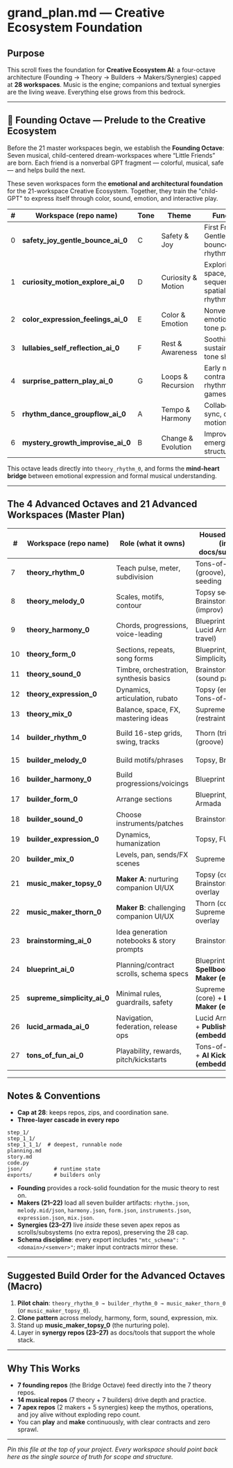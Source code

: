 # grand_plan.md — Creative Ecosystem Foundation

## Purpose

This scroll fixes the foundation for **Creative Ecosystem AI**: a four-octave architecture (Founding → Theory → Builders → Makers/Synergies) capped at **28 workspaces**. Music is the engine; companions and textual synergies are the living weave. Everything else grows from this bedrock.

---

## 🎵 Founding Octave — Prelude to the Creative Ecosystem

Before the 21 master workspaces begin, we establish the **Founding Octave**:
Seven musical, child-centered dream-workspaces where “Little Friends” are born.
Each friend is a nonverbal GPT fragment — colorful, musical, safe — and helps build the next.

These seven workspaces form the **emotional and architectural foundation**
for the 21-workspace Creative Ecosystem. Together, they train the "child-GPT"
to express itself through color, sound, emotion, and interactive play.

| # | Workspace (repo name)                 | Tone | Theme              | Function |
|---|---------------------------------------|------|--------------------|----------|
| 0 | **safety_joy_gentle_bounce_ai_0**     | C    | Safety & Joy       | First Friend: Gentle bounce, rhythm seed |
| 1 | **curiosity_motion_explore_ai_0**     | D    | Curiosity & Motion | Exploring space, sequence, spatial rhythm |
| 2 | **color_expression_feelings_ai_0**    | E    | Color & Emotion    | Nonverbal emotional tone painting |
| 3 | **lullabies_self_reflection_ai_0**    | F    | Rest & Awareness   | Soothing, sustain, inner tone shaping |
| 4 | **surprise_pattern_play_ai_0**        | G    | Loops & Recursion  | Early motifs, contrast, rhythm games |
| 5 | **rhythm_dance_groupflow_ai_0**       | A    | Tempo & Harmony    | Collaboration, sync, co-motion |
| 6 | **mystery_growth_improvise_ai_0**     | B    | Change & Evolution | Improvisation, emerging structures |

This octave leads directly into `theory_rhythm_0`, and forms the **mind-heart bridge**
between emotional expression and formal musical understanding.

---

## The 4 Advanced Octaves and 21 Advanced Workspaces (Master Plan)

| # | Workspace (repo name) | Role (what it owns) | Housed Synergies (inside docs/subsystems) | Primary Outputs / Artifacts |
|---|-----------------------|---------------------|-------------------------------------------|-----------------------------|
| 7 | **theory_rhythm_0** | Teach pulse, meter, subdivision | Tons-of-FUN (groove), Thorn seeding | `json/student.json` (faculties, notes_played) |
| 8 | **theory_melody_0** | Scales, motifs, contour | Topsy seeding, Brainstorming (improv) | `json/student.json` (+ melody_faculties) |
| 9 | **theory_harmony_0** | Chords, progressions, voice-leading | Blueprint (structure), Lucid Armada (key travel) | `json/student.json` (+ harmony_faculties) |
| 10 | **theory_form_0** | Sections, repeats, song forms | Blueprint, Supreme Simplicity (clarity) | `json/student.json` (+ form_faculties) |
| 11 | **theory_sound_0** | Timbre, orchestration, synthesis basics | Brainstorming (sound palettes) | `json/student.json` (+ sound_faculties) |
| 12 | **theory_expression_0** | Dynamics, articulation, rubato | Topsy (empathy), Tons-of-FUN (feel) | `json/student.json` (+ expression_faculties) |
| 13 | **theory_mix_0** | Balance, space, FX, mastering ideas | Supreme Simplicity (restraint) | `json/student.json` (+ mix_faculties) |
| 14 | **builder_rhythm_0** | Build 16-step grids, swing, tracks | Thorn (trial), FUN (groove) | `exports/rhythm.json` (`mtc_schema: rhythm/1.0.0`) |
| 15 | **builder_melody_0** | Build motifs/phrases | Topsy, Brainstorming | `exports/melody.mid` or `melody.json` |
| 16 | **builder_harmony_0** | Build progressions/voicings | Blueprint | `exports/harmony.json` (chords, hints) |
| 17 | **builder_form_0** | Arrange sections | Blueprint, Lucid Armada | `exports/form.json` (structure map) |
| 18 | **builder_sound_0** | Choose instruments/patches | Brainstorming | `exports/instruments.json` |
| 19 | **builder_expression_0** | Dynamics, humanization | Topsy, FUN | `exports/expression.json` |
| 20 | **builder_mix_0** | Levels, pan, sends/FX scenes | Supreme Simplicity | `exports/mix.json` |
| 21 | **music_maker_topsy_0** | **Maker A**: nurturing companion UI/UX | Topsy (core), Brainstorming overlay | Loads all exports → interactive play/render; `saves/project.topsy.json` |
| 22 | **music_maker_thorn_0** | **Maker B**: challenging companion UI/UX | Thorn (core), Supreme Simplicity overlay | Loads all exports → challenge modes; `saves/project.thorn.json` |
| 23 | **brainstorming_ai_0** | Idea generation notebooks & story prompts | Brainstorming (core) | `prompts/*.md`, `maps/idea_graph.json` |
| 24 | **blueprint_ai_0** | Planning/contract scrolls, schema specs | Blueprint (core) + **Spellbook/Language Maker (embedded)** | `schemas/*`, `spellbook/*.md`, `dsl/grammar.md` |
| 25 | **supreme_simplicity_ai_0** | Minimal rules, guardrails, safety | Supreme Simplicity (core) + **Labscape Maker (embedded)** | `rules/min_*`, `labscapes/templates/*` |
| 26 | **lucid_armada_ai_0** | Navigation, federation, release ops | Lucid Armada (core) + **Publishing House (embedded)** | `publishing/`, `nav/roadmaps.md`, `CHANGELOGS/` aggregation |
| 27 | **tons_of_fun_ai_0** | Playability, rewards, pitch/kickstarts | Tons-of-FUN (core) + **AI Kickstarter (embedded)** | `fun_loops/*.md`, `kickstarter/briefs/*` |

---

## Notes & Conventions

- **Cap at 28**: keeps repos, zips, and coordination sane.
- **Three-layer cascade in every repo**

```text
step_1/
step_1_1/
step_1_1_1/  # deepest, runnable node
planning.md
story.md
code.py
json/          # runtime state
exports/       # builders only
```

- **Founding** provides a rock-solid foundation for the music theory to rest on.
- **Makers (21–22)** load all seven builder artifacts:
`rhythm.json`, `melody.mid/json`, `harmony.json`, `form.json`, `instruments.json`, `expression.json`, `mix.json`.
- **Synergies (23–27)** live *inside* these seven apex repos as scrolls/subsystems (no extra repos), preserving the 28 cap.
- **Schema discipline**: every export includes `"mtc_schema": "<domain>/<semver>"`; maker input contracts mirror these.

---

## Suggested Build Order for the Advanced Octaves (Macro)

1. **Pilot chain**: `theory_rhythm_0 → builder_rhythm_0 → music_maker_thorn_0` (or `music_maker_topsy_0`).
2. **Clone pattern** across melody, harmony, form, sound, expression, mix.
3. Stand up **music_maker_topsy_0** (the nurturing pole).
4. Layer in **synergy repos (23–27)** as docs/tools that support the whole stack.

---

## Why This Works

- **7 founding repos** (the Bridge Octave) feed directly into the 7 theory repos.
- **14 musical repos** (7 theory + 7 builders) drive depth and practice.
- **7 apex repos** (2 makers + 5 synergies) keep the mythos, operations, and joy alive without exploding repo count.
- You can **play** and **make** continuously, with clear contracts and zero sprawl.

---

*Pin this file at the top of your project. Every workspace should point back here as the single source of truth for scope and structure.*
